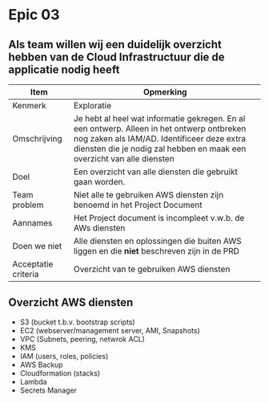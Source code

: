 # Epic 03
 ## Als team willen wij een duidelijk overzicht hebben van de Cloud Infrastructuur die de applicatie nodig heeft
| Item | Opmerking |
| ---- | --------- |
| Kenmerk | Exploratie |
| Omschrijving | Je hebt al heel wat informatie gekregen. En al een ontwerp. Alleen in het ontwerp ontbreken nog zaken als IAM/AD. Identificeer deze extra diensten die je nodig zal hebben en maak een overzicht van alle diensten |
| Doel | Een overzicht van alle diensten die gebruikt gaan worden. |
| Team problem | Niet alle te gebruiken AWS diensten zijn benoemd in het Project Document | | Team value | Overzicht van de AWS diensten die gebruikt gaan worden |
| Aannames | Het Project document is incompleet v.w.b. de AWs diensten |
| Doen we niet | Alle diensten en oplossingen die buiten AWS liggen en die **niet** beschreven zijn in de PRD |
| Acceptatie criteria | Overzicht van te gebruiken AWS diensten |

## Overzicht AWS diensten
- S3 (bucket t.b.v. bootstrap scripts)
- EC2 (webserver/management server, AMI, Snapshots)
- VPC (Subnets, peering, netwrok ACL)
- KMS
- IAM (users, roles, policies)
- AWS Backup
- Cloudformation (stacks)
- Lambda
- Secrets Manager
